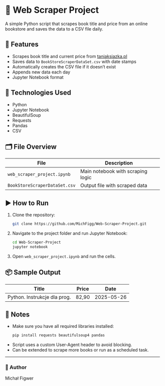 # 📘 Web Scraper Project

A simple Python script that scrapes book title and price from an online bookstore and saves the data to a CSV file daily.

## 🚀 Features
- Scrapes book title and current price from [taniaksiazka.pl](https://www.taniaksiazka.pl)
- Saves data to `BookStoreScraperDataSet.csv` with date stamps
- Automatically creates the CSV file if it doesn’t exist
- Appends new data each day
- Jupyter Notebook format

## 🧰 Technologies Used
- Python
- Jupyter Notebook
- BeautifulSoup
- Requests
- Pandas
- CSV

## 🗂 File Overview
| File                          | Description                              |
|-------------------------------|------------------------------------------|
| `web_scraper_project.ipynb`   | Main notebook with scraping logic        |
| `BookStoreScraperDataSet.csv` | Output file with scraped data            |

## ▶️ How to Run
1. Clone the repository:
   ```bash
   git clone https://github.com/MichFigg/Web-Scraper-Project.git
   ```
2. Navigate to the project folder and run Jupyter Notebook:
   ```bash
   cd Web-Scraper-Project
   jupyter notebook
   ```
3. Open `web_scraper_project.ipynb` and run the cells.

## 📦 Sample Output

| Title                         | Price | Date       |
|------------------------------|-------|------------|
| Python. Instrukcje dla prog. | 82,90 | 2025-05-26 |

## 📌 Notes
- Make sure you have all required libraries installed:
  ```bash
  pip install requests beautifulsoup4 pandas
  ```
- Script uses a custom User-Agent header to avoid blocking.
- Can be extended to scrape more books or run as a scheduled task.

---

### 🧠 Author
Michał Figwer

